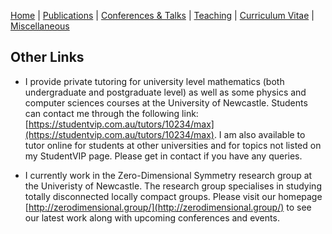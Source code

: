 [Home](https://max-carter-math.github.io) | [Publications](./publications.html) | [Conferences & Talks](./conf_talks.html) | [Teaching](./teaching.html) | [Curriculum Vitae](./CV.pdf) | [Miscellaneous](./other.html)

## Other Links

* I provide private tutoring for university level mathematics (both undergraduate and postgraduate level) as well as some physics and computer sciences courses at the University of Newcastle. Students can contact me through the following link: [https://studentvip.com.au/tutors/10234/max](https://studentvip.com.au/tutors/10234/max). I am also available to tutor online for students at other universities and for topics not listed on my StudentVIP page. Please get in contact if you have any queries.

* I currently work in the Zero-Dimensional Symmetry research group at the Univeristy of Newcastle. The research group specialises in studying totally disconnected locally compact groups. Please visit our homepage [http://zerodimensional.group/](http://zerodimensional.group/) to see our latest work along with upcoming conferences and events.

